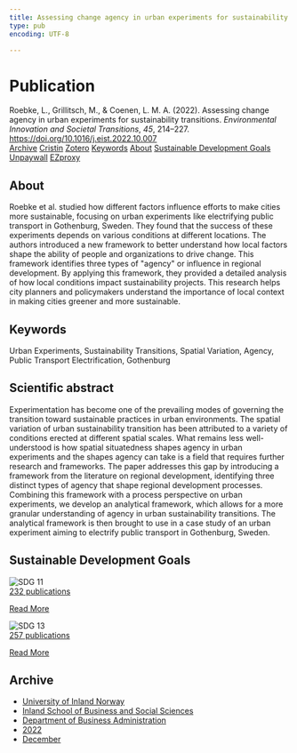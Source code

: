 ```yaml
---
title: Assessing change agency in urban experiments for sustainability transitions
type: pub
encoding: UTF-8

---
```

<h1>Publication</h1>
<article id="csl-bib-container-2NL4JCKA" class="csl-bib-container">
  <div class="csl-bib-body"> <div class="csl-entry">Roebke, L., Grillitsch, M., &#38; Coenen, L. M. A. (2022). Assessing change agency in urban experiments for sustainability transitions. <i>Environmental Innovation and Societal Transitions</i>, <i>45</i>, 214–227. <a href="https://doi.org/10.1016/j.eist.2022.10.007">https://doi.org/10.1016/j.eist.2022.10.007</a></div> </div>
  <div class="csl-bib-buttons">
    <a href="#taxonomy-article-2NL4JCKA" alt="archive" class="csl-bib-button">Archive</a>
    <a href="https://app.cristin.no/results/show.jsf?id=2088363" alt="Cristin" class="csl-bib-button">Cristin</a>
    <a href="http://zotero.org/groups/5881554/items/2NL4JCKA" alt="Zotero" class="csl-bib-button">Zotero</a>
    <a href="#keywords-article-2NL4JCKA" alt="keywords" class="csl-bib-button">Keywords</a>
    <a href="#about-article-2NL4JCKA" alt="about_pub" class="csl-bib-button">About</a>
    <a href="#sdg-article-2NL4JCKA" alt="sdg" class="csl-bib-button">Sustainable Development Goals</a>
    <a href="https://doi.org/10.1016/j.eist.2022.10.007" alt="Unpaywall" class="csl-bib-button">Unpaywall</a>
    <a href="https://doi.org/10.1016/j.eist.2022.10.007" alt="EZproxy" class="csl-bib-button">EZproxy</a>
  </div>
  <div id="csl-bib-meta-container-2NL4JCKA"></div>
</article>
<div id="csl-bib-meta-2NL4JCKA" class="csl-bib-meta">
  <article id="about-article-2NL4JCKA" class="about_pub-article">
    <h1>About</h1>
    Roebke et al. studied how different factors influence efforts to make cities more sustainable, focusing on urban experiments like electrifying public transport in Gothenburg, Sweden. They found that the success of these experiments depends on various conditions at different locations. The authors introduced a new framework to better understand how local factors shape the ability of people and organizations to drive change. This framework identifies three types of "agency" or influence in regional development. By applying this framework, they provided a detailed analysis of how local conditions impact sustainability projects. This research helps city planners and policymakers understand the importance of local context in making cities greener and more sustainable.
  </article>
  <article id="keywords-article-2NL4JCKA" class="keywords-article">
    <h1>Keywords</h1>
    Urban Experiments, Sustainability Transitions, Spatial Variation, Agency, Public Transport Electrification, Gothenburg
  </article>
  <article id="abstract-article-2NL4JCKA" class="abstract-article">
    <h1>Scientific abstract</h1>
    Experimentation has become one of the prevailing modes of governing the transition toward sustainable practices in urban environments. The spatial variation of urban sustainability transition has been attributed to a variety of conditions erected at different spatial scales. What remains less well-understood is how spatial situatedness shapes agency in urban experiments and the shapes agency can take is a field that requires further research and frameworks. The paper addresses this gap by introducing a framework from the literature on regional development, identifying three distinct types of agency that shape regional development processes. Combining 
this framework with a process perspective on urban experiments, we develop an analytical framework, which allows for a more granular understanding of agency in urban sustainability transitions. The analytical framework is then brought to use in a case study of an urban experiment aiming to electrify public transport in Gothenburg, Sweden.
  </article>
  <article id="sdg-article-2NL4JCKA" class="sdg-article">
    <h1>Sustainable Development Goals</h1>
    <div class="sdg-container"><div id="sdg11" class="sdg">
        <img src="{{< params subfolder >}}images/sdg/sdg11_en.png" class="image" alt="SDG 11">
        <div class="sdg-overlay">
          <a href="/en/archive/?key=?sdg=11#archive" class="sdg-publication-count"><span>232</span> publications</a>
          <p><a href="https://sdgs.un.org/goals/goal11" class="sdg-read-more">Read More</a></p>
        </div>
      </div> <div id="sdg13" class="sdg">
        <img src="{{< params subfolder >}}images/sdg/sdg13_en.png" class="image" alt="SDG 13">
        <div class="sdg-overlay">
          <a href="/en/archive/?key=?sdg=13#archive" class="sdg-publication-count"><span>257</span> publications</a>
          <p><a href="https://sdgs.un.org/goals/goal13" class="sdg-read-more">Read More</a></p>
        </div>
      </div></div>
  </article>
  <article id="taxonomy-article-2NL4JCKA" class="taxonomy-article">
    <h1>Archive</h1>
    <ul>
      <li>
        <a href="/en/archive/?key=3DCRN523">University of Inland Norway</a>
      </li>
      <li>
        <a href="/en/archive/?key=DU8Q9LN9">Inland School of Business and Social Sciences</a>
      </li>
      <li>
        <a href="/en/archive/?key=3IQA89I8">Department of Business Administration</a>
      </li>
      <li>
        <a href="/en/archive/?key=6THNNMZZ">2022</a>
      </li>
      <li>
        <a href="/en/archive/?key=BXLDSM7Q">December</a>
      </li>
    </ul>
  </article>
</div>
